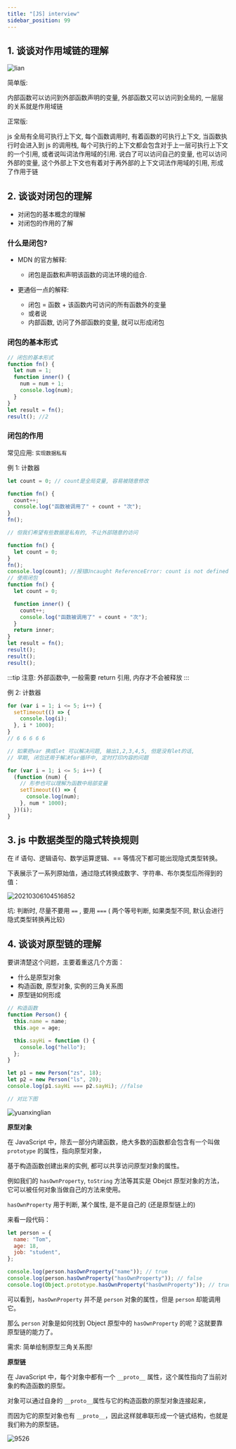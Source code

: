```yaml
---
title: "[JS] interview"
sidebar_position: 99
---
```


## 1. 谈谈对作用域链的理解

![lian](assets/lian.JPG)

简单版:

内部函数可以访问到外部函数声明的变量, 外部函数又可以访问到全局的, 一层层的关系就是作用域链

正常版:

js 全局有全局可执行上下文, 每个函数调用时, 有着函数的可执行上下文, 当函数执行时会进入到 js 的调用栈, 每个可执行的上下文都会包含对于上一层可执行上下文的一个引用, 或者说叫词法作用域的引用. 说白了可以访问自己的变量, 也可以访问外部的变量, 这个外部上下文也有着对于再外部的上下文词法作用域的引用, 形成了作用于链

## 2. 谈谈对闭包的理解

- 对闭包的基本概念的理解
- 对闭包的作用的了解

### 什么是闭包?

- MDN 的官方解释:

  - 闭包是函数和声明该函数的词法环境的组合.

- 更通俗一点的解释:
  - 闭包 = 函数 + 该函数内可访问的所有函数外的变量
  - 或者说
  - 内部函数, 访问了外部函数的变量, 就可以形成闭包

### 闭包的基本形式

```js
// 闭包的基本形式
function fn() {
  let num = 1;
  function inner() {
    num = num + 1;
    console.log(num);
  }
}
let result = fn();
result(); //2
```

### 闭包的作用

常见应用: `实现数据私有`

例 1: 计数器

```js
let count = 0; // count是全局变量, 容易被随意修改

function fn() {
  count++;
  console.log("函数被调用了" + count + "次");
}
fn();

// 但我们希望有些数据是私有的, 不让外部随意的访问

function fn() {
  let count = 0;
}
fn();
console.log(count); //报错Uncaught ReferenceError: count is not defined, 因为fn函数一执行完, 函数里的就释放掉了
// 使用闭包
function fn() {
  let count = 0;

  function inner() {
    count++;
    console.log("函数被调用了" + count + "次");
  }
  return inner;
}
let result = fn();
result();
result();
result();
```

:::tip
注意: 外部函数中, 一般需要 return 引用, 内存才不会被释放
:::

例 2: 计数器

```js
for (var i = 1; i <= 5; i++) {
  setTimeout(() => {
    console.log(i);
  }, i * 1000);
}
// 6 6 6 6 6

// 如果把var 换成let 可以解决问题, 输出1,2,3,4,5, 但是没有let的话,
// 早期, 闭包还用于解决for循环中, 定时打印内容的问题

for (var i = 1; i <= 5; i++) {
  (function (num) {
    // 形参也可以理解为函数中局部变量
    setTimeout(() => {
      console.log(num);
    }, num * 1000);
  })(i);
}
```

## 3. js 中数据类型的隐式转换规则

在 if 语句、逻辑语句、数学运算逻辑、== 等情况下都可能出现隐式类型转换。

下表展示了一系列原始值，通过隐式转换成数字、字符串、布尔类型后所得到的值：

![20210306104516852](assets/20210306104516852.JPG)

坑: 判断时, 尽量不要用 `==` , 要用 `===` ( 两个等号判断, 如果类型不同, 默认会进行隐式类型转换再比较)

## 4. 谈谈对原型链的理解

要讲清楚这个问题，主要着重这几个方面：

- 什么是原型对象
- 构造函数, 原型对象, 实例的三角关系图
- 原型链如何形成

```js
// 构造函数
function Person() {
  this.name = name;
  this.age = age;

  this.sayHi = function () {
    console.log("hello");
  };
}

let p1 = new Person("zs", 18);
let p2 = new Person("ls", 20);
console.log(p1.sayHi === p2.sayHi); //false

// 对比下图
```

![yuanxinglian](assets/yuanxinglian.JPG)

**原型对象**

在 JavaScript 中，除去一部分内建函数，绝大多数的函数都会包含有一个叫做 `prototype` 的属性，指向原型对象，

基于构造函数创建出来的实例, 都可以共享访问原型对象的属性。

例如我们的 `hasOwnProperty`, `toString` ⽅法等其实是 Obejct 原型对象的方法，它可以被任何对象当做⾃⼰的⽅法来使⽤。

`hasOwnProperty` 用于判断, 某个属性, 是不是自己的 (还是原型链上的)

来看一段代码：

```js
let person = {
  name: "Tom",
  age: 18,
  job: "student",
};

console.log(person.hasOwnProperty("name")); // true
console.log(person.hasOwnProperty("hasOwnProperty")); // false
console.log(Object.prototype.hasOwnProperty("hasOwnProperty")); // true
```

可以看到，`hasOwnProperty` 并不是 `person` 对象的属性，但是 `person` 却能调用它。

那么 `person` 对象是如何找到 Object 原型中的 `hasOwnProperty` 的呢？这就要靠原型链的能力了。

需求: 简单绘制原型三角关系图!

**原型链**

在 JavaScript 中，每个对象中都有一个 `__proto__` 属性，这个属性指向了当前对象的构造函数的原型。

对象可以通过自身的 `__proto__`属性与它的构造函数的原型对象连接起来，

而因为它的原型对象也有 `__proto__`，因此这样就串联形成一个链式结构，也就是我们称为的原型链。

![9526](assets/image-20210218212449526.JPG)

